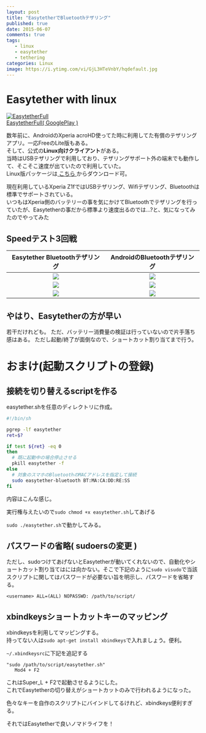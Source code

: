 ```yaml
---
layout: post
title: "EasytetherでBluetoothテザリング"
published: true
date: 2015-06-07
comments: true
tags: 
   - linux
   - easytether
   - tethering
categories: Linux
image: https://i.ytimg.com/vi/GjL3HTeVnbY/hqdefault.jpg
---
```


# Easytether with linux

[![EasytetherFull](https://lh6.ggpht.com/SkGhbKqXHvu3P08ZU_hW2ezWnTGOYEBjNvPp0cDBhWzAlBYlhoG6xS45-BVv0hSraA=w300-rw)](https://play.google.com/store/apps/details?id=com.mstream.easytether_polyclef&hl=ja)  
[EasytetherFull( GooglePlay )](https://play.google.com/store/apps/details?id=com.mstream.easytether_polyclef&hl=ja)


数年前に、AndroidのXperia acroHD使ってた時に利用してた有償のテザリングアプリ。一応FreeのLite版もある。  
そして、公式の**Linux向けクライアント**がある。  
当時はUSBテザリングで利用しており、テザリングサポート外の端末でも動作して、そこそこ速度が出ていたので利用していた。  
Linux版パッケージは[ こちら ](http://www.mobile-stream.com/easytether/drivers.html) からダウンロード可。  

現在利用しているXperia Z1fではUSBテザリング、Wifiテザリング、Bluetoothは標準でサポートされている。  
いつもはXperia側のバッテリーの事を気にかけてBluetoothでテザリングを行っていたが、Easytetherの事だから標準より速度出るのでは…?と、気になってみたのでやってみた

<!-- more -->

## Speedテスト3回戦  

|Easytether Bluetoothテザリング| AndroidのBluetoothテザリング|
|:----------------------------:|:----------------------:|
| <a href="http://www.speedtest.net/my-result/4414894284"><img src="http://www.speedtest.net/result/4414894284.png" /></a> | <a href="http://www.speedtest.net/my-result/4414914824"><img src="http://www.speedtest.net/result/4414914824.png" /></a>
| <a href="http://www.speedtest.net/my-result/4414923094"><img src="http://www.speedtest.net/result/4414923094.png" /></a> | <a href="http://www.speedtest.net/my-result/4414920048"><img src="http://www.speedtest.net/result/4414920048.png" /></a>
| <a href="http://www.speedtest.net/my-result/4414925130"><img src="http://www.speedtest.net/result/4414925130.png" /></a> | <a href="http://www.speedtest.net/my-result/4414927464"><img src="http://www.speedtest.net/result/4414927464.png" /></a>

## やはり、Easytetherの方が早い

若干だけれども。
ただ、バッテリー消費量の検証は行っていないので片手落ち感はある。
ただし起動/終了が面倒なので、ショートカット割り当てまで行う。

# おまけ(起動スクリプトの登録)

## 接続を切り替えるscriptを作る

easytether.shを任意のディレクトリに作成。  

```sh
#!/bin/sh

pgrep -lf easytether
ret=$?

if test ${ret} -eq 0
then
  # 既に起動中の場合停止させる
  pkill easytether -f
else
  # 対象のスマホのBluetoothのMACアドレスを指定して接続
  sudo easytether-bluetooth BT:MA:CA:DD:RE:SS
fi
```
内容はこんな感じ。  

実行権与えたいので`sudo chmod +x easytether.sh`してあげる

`sudo ./easytether.sh`で動かしてみる。

## パスワードの省略( sudoersの変更 )

ただし、sudoつけてあげないとEasytetherが動いてくれないので、自動化やショートカット割り当てはには向かない。そこで下記のように`sudo visudo`で当該スクリプトに関してはパスワードが必要ない旨を明示し、パスワードを省略する。  

```
<username> ALL=(ALL) NOPASSWD: /path/to/script/
```
## xbindkeysショートカットキーのマッピング

xbindkeysを利用してマッピングする。  
持ってない人は`sudo apt-get install xbindkeys`で入れましょう。便利。

`~/.xbindkeysrc`に下記を追記する

```
"sudo /path/to/script/easytether.sh"
   Mod4 + F2
```
これはSuper_L + F2で起動させるようにした。  
これでEasytetherの切り替えがショートカットのみで行われるようになった。  

色々なキーを自作のスクリプトにバインドしてるけれど、xbindkeys便利すぎる。  


それではEasytetherで良いノマドライフを！　 
